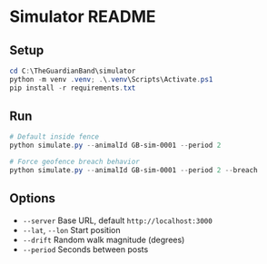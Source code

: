 # Simulator README

## Setup
```powershell
cd C:\TheGuardianBand\simulator
python -m venv .venv; .\.venv\Scripts\Activate.ps1
pip install -r requirements.txt
```

## Run
```powershell
# Default inside fence
python simulate.py --animalId GB-sim-0001 --period 2

# Force geofence breach behavior
python simulate.py --animalId GB-sim-0001 --period 2 --breach
```

## Options
- `--server` Base URL, default `http://localhost:3000`
- `--lat`, `--lon` Start position
- `--drift` Random walk magnitude (degrees)
- `--period` Seconds between posts
 